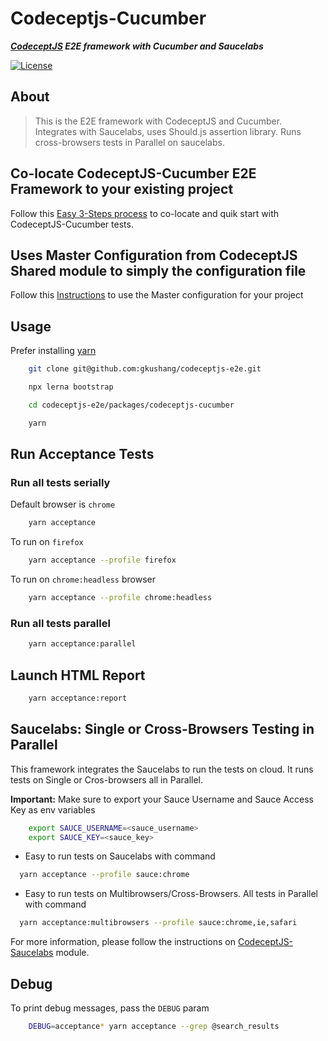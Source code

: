 # Codeceptjs-Cucumber

***[CodeceptJS](https://codecept.io/) E2E framework with Cucumber and Saucelabs***

[![License](https://img.shields.io/npm/l/codeceptjs-cucumber.svg)](LICENSE)

## About

> This is the E2E framework with CodeceptJS and Cucumber. Integrates with Saucelabs, uses Should.js assertion library. Runs cross-browsers tests in Parallel on saucelabs.

## Co-locate CodeceptJS-Cucumber E2E Framework to your existing project

Follow this [Easy 3-Steps process](https://github.com/gkushang/codeceptjs-e2e/blob/master/packages/codeceptjs-cucumber/CO-LOCATE.md) to co-locate and quik start with CodeceptJS-Cucumber tests.

## Uses Master Configuration from CodeceptJS Shared module to simply the configuration file

Follow this [Instructions](https://github.com/gkushang/codeceptjs-e2e/blob/master/packages/codeceptjs-shared/README.md) to use the Master configuration for your project

## Usage

Prefer installing [yarn](https://yarnpkg.com/en/docs/install#mac-stable)

```bash
    git clone git@github.com:gkushang/codeceptjs-e2e.git

    npx lerna bootstrap

    cd codeceptjs-e2e/packages/codeceptjs-cucumber

    yarn
```

## Run Acceptance Tests

### Run all tests serially

Default browser is `chrome`

```bash
    yarn acceptance
```

To run on `firefox`

```bash
    yarn acceptance --profile firefox
```

To run on `chrome:headless` browser

```bash
    yarn acceptance --profile chrome:headless
```

### Run all tests parallel

```bash
    yarn acceptance:parallel
```

## Launch HTML Report

```bash
    yarn acceptance:report
```

## Saucelabs: Single or Cross-Browsers Testing in Parallel

This framework integrates the Saucelabs to run the tests on cloud. It runs tests on Single or Cros-browsers all in Parallel.

**Important:** Make sure to export your Sauce Username and Sauce Access Key as env variables

```bash
    export SAUCE_USERNAME=<sauce_username>
    export SAUCE_KEY=<sauce_key>
```

* Easy to run tests on Saucelabs with command 

```bash
  yarn acceptance --profile sauce:chrome
```

* Easy to run tests on Multibrowsers/Cross-Browsers. All tests in Parallel with command 

```bash
  yarn acceptance:multibrowsers --profile sauce:chrome,ie,safari
```

For more information, please follow the instructions on [CodeceptJS-Saucelabs](https://github.com/gkushang/codeceptjs-e2e/blob/master/CO-LOCATE.md) module.

## Debug

To print debug messages, pass the `DEBUG` param

```bash
    DEBUG=acceptance* yarn acceptance --grep @search_results
```